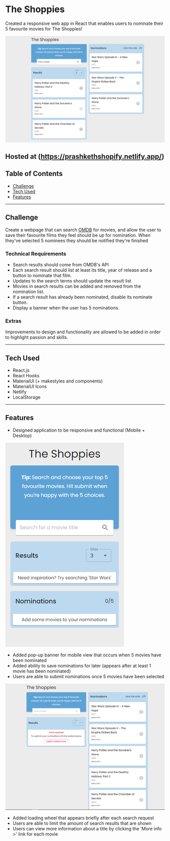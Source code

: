 # The Shoppies

Created a responsive web app in React that enables users to nominate their 5 favourite movies for The Shoppies!

![example of page](./readme_assets/modified.PNG)

## Hosted at (https://prashkethshopify.netlify.app/)

## Table of Contents

- [Challenge](#Challenge)
- [Tech Used](#Tech-Used)
- [Features](#Features)

---

## Challenge

Create a webpage that can search [OMDB](http://www.omdbapi.com) for movies, and allow the user to save their favourite films they feel should be up for nomination. When they've selected 5 nominees they should be notified they're finished

### Technical Requirements

- Search results should come from OMDB's API
- Each search result should list at least its title, year of release and a button to nominate that film.
- Updates to the search terms should update the result list
- Movies in search results can be added and removed from the nomination list.
- If a search result has already been nominated, disable its nominate button.
- Display a banner when the user has 5 nominations.

### Extras

Improvements to design and functionality are allowed to be added in order to highlight passion and skills.

---

## Tech Used

- React.js
- React Hooks
- MaterialUI (+ makestyles and components)
- MaterialUI Icons
- Netlify
- LocalStorage

---

## Features

- Designed application to be responsive and functional (Mobile + Desktop)

![mobile view](./readme_assets/mobile.PNG)

- Added pop-up banner for mobile view that occurs when 5 movies have been nominated
- Added ability to save nominations for later (appears after at least 1 movie has been nominated)
- Users are able to submit nominations once 5 movies have been selected

![submit nominations](./readme_assets/limit.PNG)

- Added loading wheel that appears briefly after each search request
- Users are able to limit the amount of search results that are shown
- Users can view more information about a title by clicking the 'More info >' link for each movie
